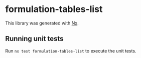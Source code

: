 # formulation-tables-list

This library was generated with [Nx](https://nx.dev).

## Running unit tests

Run `nx test formulation-tables-list` to execute the unit tests.
